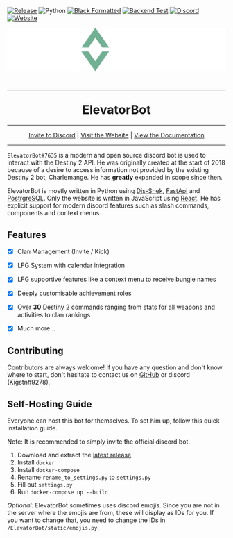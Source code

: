 [![Release](https://img.shields.io/github/v/release/LukasSchmid97/elevatorbot?label=Version&logo=github)](https://github.com/LukasSchmid97/elevatorbot/releases)
![Python](https://img.shields.io/badge/Python-3.10+-1081c1?logo=python)
[![Black Formatted](https://img.shields.io/github/workflow/status/LukasSchmid97/elevatorbot/Black%20Formating/master?label=Black%20Formatting&logo=github)](https://github.com/LukasSchmid97/elevatorbot/actions/workflows/Backend_pytest.yml)
[![Backend Test](https://img.shields.io/github/workflow/status/LukasSchmid97/elevatorbot/Test%20Backend/master?label=Backend%20Tests&logo=github)](https://github.com/LukasSchmid97/elevatorbot/actions/workflows/Backend_pytest.yml)
[![Discord](https://img.shields.io/discord/669293365900214293?color=%235865F2&label=Descend%20Discord&logo=discord&logoColor=%235865F2)](https://discord.gg/descend)
[![Website](https://img.shields.io/badge/Website-elevatorbot.ch-0f80c0?logo=react)](https://elevatorbot.ch/)

<p align="center">
    <img src="https://raw.githubusercontent.com/LukasSchmid97/elevatorbot/master/logo.png" alt="ElevatorBot Logo">
</p>


<h1 align="center">
    <hr>
    ElevatorBot
</h1>

---
<div align="center">
    <a href="# todo url">Invite to Discord</a> | <a href="https://elevatorbot.ch/">Visit the Website</a> | <a href="# todo url">View the Documentation</a>
</div>

---

`ElevatorBot#7635` is a modern and open source discord bot is used to interact with the Destiny 2 API. He was originally created at the start of 2018 because of a desire to access information not provided by the existing Destiny 2 bot, Charlemange. He has **greatly** expanded in scope since then.

ElevatorBot is mostly written in Python using [Dis-Snek](https://github.com/Discord-Snake-Pit/Dis-Snek), [FastApi](https://github.com/tiangolo/fastapi/) and [PostrgreSQL](https://github.com/postgres/postgres). Only the website is written in JavaScript using [React](https://github.com/facebook/react). He has explicit support for modern discord features such as slash commands, components and context menus.


## Features
-[x] Clan Management (Invite / Kick)
-[x] LFG System with calendar integration
-[x] LFG supportive features like a context menu to receive bungie names
-[x] Deeply customisable achievement roles
-[x] Over **30** Destiny 2 commands ranging from stats for all weapons and activities to clan rankings
-[x] Much more...


## Contributing
Contributors are always welcome!
If you have any question and don't know where to start, don't hesitate to contact us on [GitHub](https://github.com/Kigstn) or discord (Kigstn#9278).


## Self-Hosting Guide
Everyone can host this bot for themselves. To set him up, follow this quick installation guide.

Note: It is recommended to simply invite the official discord bot.

1) Download and extract the [latest release](https://github.com/LukasSchmid97/elevatorbot/releases)
2) Install `docker`
3) Install `docker-compose`
4) Rename `rename_to_settings.py` to `settings.py`
5) Fill out `settings.py`
6) Run `docker-compose up --build`

*Optional:*
ElevatorBot sometimes uses discord emojis.
Since you are not in the server where the emojis are from, these will display as IDs for you.
If you want to change that, you need to change the IDs in `/ElevatorBot/static/emojis.py`.
